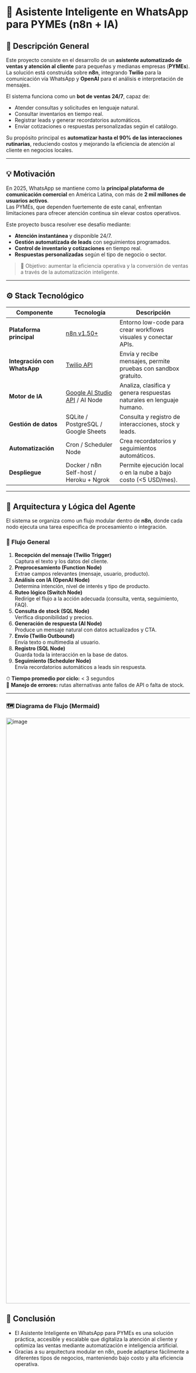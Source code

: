 # 🤖 Asistente Inteligente en WhatsApp para PYMEs (n8n + IA)

## 🧩 Descripción General
Este proyecto consiste en el desarrollo de un **asistente automatizado de ventas y atención al cliente** para pequeñas y medianas empresas (**PYMEs**).  
La solución está construida sobre **n8n**, integrando **Twilio** para la comunicación vía WhatsApp y **OpenAI** para el análisis e interpretación de mensajes.

El sistema funciona como un **bot de ventas 24/7**, capaz de:
- Atender consultas y solicitudes en lenguaje natural.  
- Consultar inventarios en tiempo real.  
- Registrar leads y generar recordatorios automáticos.  
- Enviar cotizaciones o respuestas personalizadas según el catálogo.  

Su propósito principal es **automatizar hasta el 90% de las interacciones rutinarias**, reduciendo costos y mejorando la eficiencia de atención al cliente en negocios locales.

---

## 💡 Motivación
En 2025, WhatsApp se mantiene como la **principal plataforma de comunicación comercial** en América Latina, con más de **2 mil millones de usuarios activos**.  
Las PYMEs, que dependen fuertemente de este canal, enfrentan limitaciones para ofrecer atención continua sin elevar costos operativos.

Este proyecto busca resolver ese desafío mediante:
- **Atención instantánea** y disponible 24/7.  
- **Gestión automatizada de leads** con seguimientos programados.  
- **Control de inventario y cotizaciones** en tiempo real.  
- **Respuestas personalizadas** según el tipo de negocio o sector.

> 🎯 Objetivo: aumentar la eficiencia operativa y la conversión de ventas a través de la automatización inteligente.

---

## ⚙️ Stack Tecnológico

| Componente | Tecnología | Descripción |
|-------------|-------------|--------------|
| **Plataforma principal** | [n8n v1.50+](https://n8n.io/) | Entorno low-code para crear workflows visuales y conectar APIs. |
| **Integración con WhatsApp** | [Twilio API](https://www.twilio.com/whatsapp) | Envía y recibe mensajes, permite pruebas con sandbox gratuito. |
| **Motor de IA** | [Google AI Studio API](https://aistudio.google.com) / AI Node | Analiza, clasifica y genera respuestas naturales en lenguaje humano. |
| **Gestión de datos** | SQLite / PostgreSQL / Google Sheets | Consulta y registro de interacciones, stock y leads. |
| **Automatización** | Cron / Scheduler Node | Crea recordatorios y seguimientos automáticos. |
| **Despliegue** | Docker / n8n Self-host / Heroku + Ngrok | Permite ejecución local o en la nube a bajo costo (<5 USD/mes). |

---

## 🧠 Arquitectura y Lógica del Agente

El sistema se organiza como un flujo modular dentro de **n8n**, donde cada nodo ejecuta una tarea específica de procesamiento o integración.  

### 🔄 Flujo General

1. **Recepción del mensaje (Twilio Trigger)**  
   Captura el texto y los datos del cliente.  
2. **Preprocesamiento (Function Node)**  
   Extrae campos relevantes (mensaje, usuario, producto).  
3. **Análisis con IA (OpenAI Node)**  
   Determina intención, nivel de interés y tipo de producto.  
4. **Ruteo lógico (Switch Node)**  
   Redirige el flujo a la acción adecuada (consulta, venta, seguimiento, FAQ).  
5. **Consulta de stock (SQL Node)**  
   Verifica disponibilidad y precios.  
6. **Generación de respuesta (AI Node)**  
   Produce un mensaje natural con datos actualizados y CTA.  
7. **Envío (Twilio Outbound)**  
   Envía texto o multimedia al usuario.  
8. **Registro (SQL Node)**  
   Guarda toda la interacción en la base de datos.  
9. **Seguimiento (Scheduler Node)**  
   Envía recordatorios automáticos a leads sin respuesta.

⏱ **Tiempo promedio por ciclo:** < 3 segundos  
🧩 **Manejo de errores:** rutas alternativas ante fallos de API o falta de stock.  

---

### 🗺 Diagrama de Flujo (Mermaid)
<img width="573" height="1600" alt="image" src="https://github.com/user-attachments/assets/d26012ae-3830-4914-94b4-6630921ec5c4" />

## 🧾 Conclusión

- El Asistente Inteligente en WhatsApp para PYMEs es una solución práctica, accesible y escalable que digitaliza la atención al cliente y optimiza las ventas mediante automatización e inteligencia artificial.
- Gracias a su arquitectura modular en n8n, puede adaptarse fácilmente a diferentes tipos de negocios, manteniendo bajo costo y alta eficiencia operativa.


